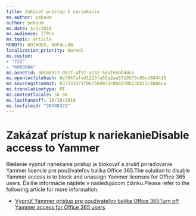 ```yaml
---
title: Zakázať prístup k nariekanie
ms.author: pebaum
author: pebaum
ms.date: 5/1/2018
ms.audience: ITPro
ms.topic: article
ROBOTS: NOINDEX, NOFOLLOW
localization_priority: Normal
ms.custom:
- "722"
- "6000004"
ms.assetid: ddc083c7-d01f-4f97-a232-5eafe8abddce
ms.openlocfilehash: 6e7947afed1223fa55a2aa5710573c03cd804416
ms.sourcegitcommit: 037331d71f06750d972c0b6278b23bb15c4806ca
ms.translationtype: MT
ms.contentlocale: sk-SK
ms.lasthandoff: 10/18/2019
ms.locfileid: "36740372"
---
```

# <a name="disable-access-to-yammer"></a><span data-ttu-id="e7f21-102">Zakázať prístup k nariekanie</span><span class="sxs-lookup"><span data-stu-id="e7f21-102">Disable access to Yammer</span></span>

<span data-ttu-id="e7f21-103">Riešenie vypnúť nariekanie prístup je blokovať a zrušiť priraďovanie Yammer licencie pre používateľov balíka Office 365.</span><span class="sxs-lookup"><span data-stu-id="e7f21-103">The solution to disable Yammer access is to block and unassign Yammer licenses for Office 365 users.</span></span> <span data-ttu-id="e7f21-104">Ďalšie informácie nájdete v nasledujúcom článku.</span><span class="sxs-lookup"><span data-stu-id="e7f21-104">Please refer to the following article for more information.</span></span>
  
- [<span data-ttu-id="e7f21-105">Vypnúť Yammer prístup pre používateľov balíka Office 365</span><span class="sxs-lookup"><span data-stu-id="e7f21-105">Turn off Yammer access for Office 365 users</span></span>](https://docs.microsoft.com/yammer/manage-yammer-users/turn-off-user-access)
